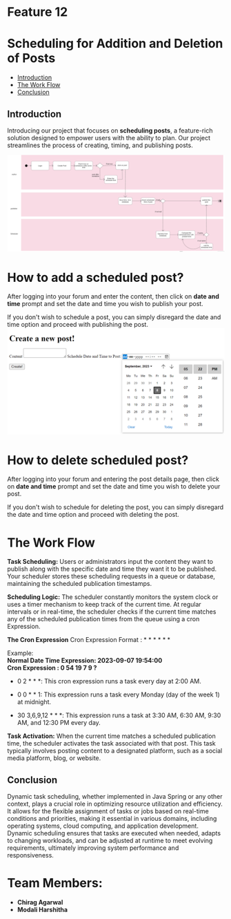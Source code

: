 # Feature 12
# Scheduling for Addition and Deletion of Posts

- [Introduction](#introduction)
- [The Work Flow](#the-work-flow)
- [Conclusion](#conclusion)

## Introduction
Introducing our project that focuses on **scheduling posts**, a feature-rich solution designed to empower users with the ability to plan. Our project streamlines the process of creating, timing, and publishing posts.

![Feature Work Flow](https://github.com/chiragagarwal-j/Feature-12-Scheduling-of-Posts/blob/main/Documentation/Feature%20Work%20Flow.png)

# How to add a scheduled post?

 

After logging into your forum and enter the content, then click on **date and time** prompt and set the date and time you wish to publish your post.

 

If you don't wish to schedule a post, you can simply disregard the date and time option and proceed with publishing the post.
![create post](https://github.com/chiragagarwal-j/Feature-12-Scheduling-of-Posts/blob/main/Documentation/create%20scheduled%20post.png)

# How to delete scheduled post?

 

After logging into your forum and entering the post details page, then click on **date and time** prompt and set the date and time you wish to delete your post.

 

If you don't wish to schedule for deleting the post, you can simply disregard the date and time option and proceed with deleting the post.


 

# The Work Flow

 

**Task Scheduling:** Users or administrators input the content they want to publish along with the specific date and time they want it to be published. Your scheduler stores these scheduling requests in a queue or database, maintaining the scheduled publication timestamps.

 

**Scheduling Logic:**
The scheduler constantly monitors the system clock or uses a timer mechanism to keep track of the current time. At regular intervals or in real-time, the scheduler checks if the current time matches any of the scheduled publication times from the queue using a cron Expression.

**The Cron Expression**
Cron Expression Format : * * * * * *

Example: <br />
**Normal Date Time Expression: 2023-09-07 19:54:00** <br />
**Cron Expression : 0 54 19 7 9 ?**

* 0 2 * * *: This cron expression runs a task every day at 2:00 AM.

* 0 0 * * 1: This expression runs a task every Monday (day of the week 1) at midnight.

* 30 3,6,9,12 * * *: This expression runs a task at 3:30 AM, 6:30 AM, 9:30 AM, and 12:30 PM every day.


**Task Activation:** When the current time matches a scheduled publication time, the scheduler activates the task associated with that post. This task typically involves posting content to a designated platform, such as a social media platform, blog, or website.


## Conclusion
Dynamic task scheduling, whether implemented in Java Spring or any other context, plays a crucial role in optimizing resource utilization and efficiency. It allows for the flexible assignment of tasks or jobs based on real-time conditions and priorities, making it essential in various domains, including operating systems, cloud computing, and application development. Dynamic scheduling ensures that tasks are executed when needed, adapts to changing workloads, and can be adjusted at runtime to meet evolving requirements, ultimately improving system performance and responsiveness.

# Team Members: 
-  **Chirag Agarwal**
-  **Modali Harshitha**
